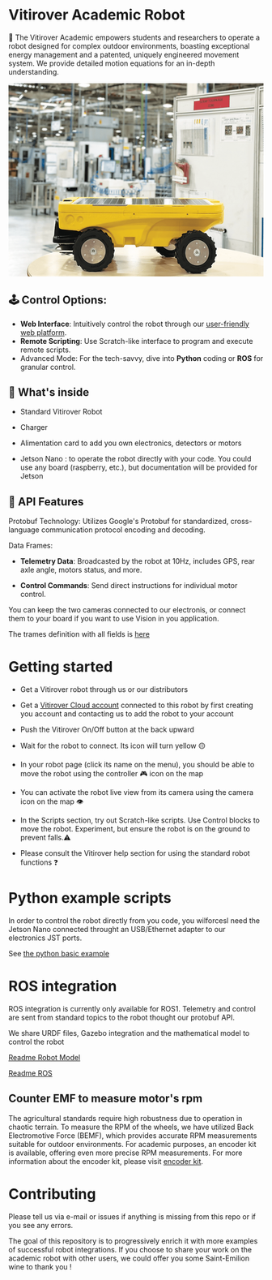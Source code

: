 # Vitirover Academic Robot

🌿 The Vitirover Academic empowers students and researchers to operate a robot designed for complex outdoor environments, boasting exceptional energy management and a patented, uniquely engineered movement system. We provide detailed motion equations for an in-depth understanding.
    
![The Vitirover robot posing in a factory](/img/in_factory.webp "Vitirover robbot in factory")



## 🕹️ Control Options:

 - __Web Interface__: Intuitively control the robot through our [user-friendly web platform](https://cloud.vitirover.eu).
 - __Remote Scripting__: Use Scratch-like interface to program and execute remote scripts.
 - Advanced Mode: For the tech-savvy, dive into __Python__ coding or __ROS__ for granular control.


## 🔧 What's inside

 - Standard Vitirover Robot
 
 - Charger
 
 - Alimentation card to add you own electronics, detectors or motors

 - Jetson Nano : to operate the robot directly with your code. You could use any board (raspberry, etc.), but documentation will be provided for Jetson 

## 📡 API Features

Protobuf Technology: Utilizes Google's Protobuf for standardized, cross-language communication protocol encoding and decoding.

Data Frames:
 - __Telemetry Data__: Broadcasted by the robot at 10Hz, includes GPS, rear axle angle, motors status, and more.
 
 - __Control Commands__: Send direct instructions for individual motor control.

You can keep the two cameras connected to our electronis, or connect them to your board if you want to use Vision in you application.

The trames definition with all fields is [here](protobuf/telemetry.proto)



# Getting started

 - Get a Vitirover robot through us or our distributors

 - Get a [Vitirover Cloud account](https://cloud.vitirover.eu) connected to this robot by first creating you account and contacting us to add the robot to your account

 - Push the Vitirover On/Off button at the back upward

 - Wait for the robot to connect. Its icon will turn yellow 🟡

 - In your robot page (click its name on the menu), you should be able to move the robot using the controller 🎮 icon on the map

  - You can activate the robot live view from its camera using the camera icon on the map 👁️ 

 - In the Scripts section, try out Scratch-like scripts. Use Control blocks to move the robot. Experiment, but ensure the robot is on the ground to prevent falls.⚠️

 - Please consult the Vitirover help section for using the standard robot functions ❓


# Python example scripts

In order to control the robot directly from you code, you wilforcesl need the Jetson Nano connected throught an USB/Ethernet adapter to our electronics JST ports.


See [the python basic example](/examples/basic-python-protobuf.py)


# ROS integration

ROS integration is currently only available for ROS1.
Telemetry and control are sent from standard topics to the robot thought our protobuf API.

We share URDF files, Gazebo integration and the mathematical model to control the robot

 [Readme Robot Model](model/README.md)

 [Readme ROS](ROS/README.md)

## Counter EMF to measure motor's rpm

The agricultural standards require high robustness due to operation in chaotic terrain. To measure the RPM of the wheels, we have utilized Back Electromotive Force (BEMF), which provides accurate RPM measurements suitable for outdoor environments. For academic purposes, an encoder kit is available, offering even more precise RPM measurements. For more information about the encoder kit, please visit [encoder kit](/encoder_kit).

# Contributing

Please tell us via e-mail or issues if anything is missing from this repo or if you see any errors.

The goal of this repository is to progressively enrich it with more examples of successful robot integrations. If you choose to share your work on the academic robot with other users, we could offer you some Saint-Emilion wine to thank you !
